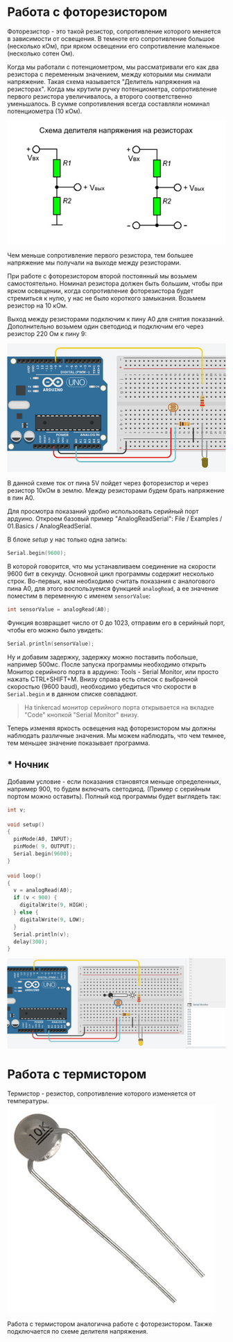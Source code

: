# Работа с фоторезистором

Фоторезистор - это такой резистор, сопротивление которого меняется в зависимости от освещения. В темноте его сопротивление большое (несколько кОм), при ярком освещении его сопротивление маленькое (несколько сотен Ом).

Когда мы работали с потенциометром, мы рассматривали его как два резистора с переменным значением, между которыми мы снимали напряжение. Такая схема называется "Делитель напряжения на резисторах". Когда мы крутили ручку потенциометра, сопротивление первого резистора увеличивалось, а второго соответственно уменьшалось. В сумме сопротивления всегда составляли номинал потенциометра (10 кОм). 

![img](https://github.com/trusiwko/Arduino/raw/master/eKids/Lesson8/src/img1.jpg)

Чем меньше сопротивление первого резистора, тем большее напряжение мы получали на выходе между резисторами.

При работе с фоторезистором второй постоянный мы возьмем самостоятельно. Номинал резистора должен быть большим, чтобы при ярком освещении, когда сопротивление фоторезистора будет стремиться к нулю, у нас не было короткого замыкания. Возьмем резистор на 10 кОм.

Выход между резисторами подключим к пину А0 для снятия показаний. Дополнительно возьмем один светодиод и подключим его через резистор 220 Ом к пину 9:

![8A](https://github.com/trusiwko/Arduino/raw/master/eKids/Lesson8/8A.png)

В данной схеме ток от пина 5V пойдет через фоторезистор и через резистор 10кОм в землю. Между резисторами будем брать напряжение в пин А0.

Для просмотра показаний удобно использовать серийный порт ардуино. Откроем базовый пример "AnalogReadSerial": File / Examples / 01.Basics / AnalogReadSerial.

В блоке _setup_ у нас только одна запись:

```C++
Serial.begin(9600);
```

В которой говорится, что мы устанавливаем соединение на скорости 9600 бит в секунду. Основной цикл программы содержит несколько строк. Во-первых, нам необходимо считать показания с аналогового пина A0, для этого воспользуемся функцией `analogRead`, а ее значение поместим в переменную с именем `sensorValue`:
```C++ 
int sensorValue = analogRead(A0);
```
Функция возвращает число от 0 до 1023, отправим его в серийный порт, чтобы его можно было увидеть:
```C++
Serial.println(sensorValue);
```
Ну и добавим задержку, задержку можно поставить побольше, например 500мс. После запуска программы необходимо открыть Монитор серийного порта в ардуино: Tools - Serial Monitor, или просто нажать CTRL+SHIFT+M. Внизу справа есть список с выбранной скоростью (9600 baud), необходимо убедиться что скорости в `Serial.begin` и в данном списке совпадают.

> На tinkercad монитор серийного порта открывается на вкладке "Code" кнопкой "Serial Monitor" внизу.

Теперь изменяя яркость освещения над фоторезистором мы должны наблюдать различные значения. Мы можем наблюдать, что чем темнее, тем меньшее значение показывает программа.

## * Ночник

Добавим условие - если показания становятся меньше определенных, например 900, то будем включать светодиод. (Пример с серийным портом можно оставить). Полный код программы будет выглядеть так:
```C++
int v;

void setup()
{
  pinMode(A0, INPUT);
  pinMode( 9, OUTPUT);
  Serial.begin(9600);
}

void loop()
{
  v = analogRead(A0);
  if (v < 900) {
  	digitalWrite(9, HIGH);
  } else {
  	digitalWrite(9, LOW);
  }
  Serial.println(v);
  delay(300);
}
```

![8A](https://github.com/trusiwko/Arduino/raw/master/eKids/Lesson8/8A.gif)

# Работа с термистором

Термистор - резистор, сопротивление которого изменяется от температуры.
![img](https://github.com/trusiwko/Arduino/raw/master/eKids/Lesson8/src/img2.jpg)

Работа с термистором аналогична работе с фоторезистором. Также подключается по схеме делителя напряжения.
